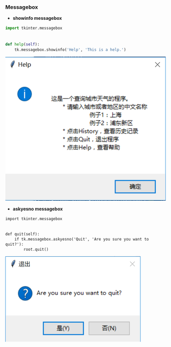 ### Messagebox

* **showinfo messagebox**

```python
import tkinter.messagebox


def help(self):
    tk.messagebox.showinfo('Help', 'This is a help.')
```
![](assets/ch2/tkinfomsgbox.PNG)

* **askyesno messagebox**

```
import tkinter.messagebox


def quit(self):
    if tk.messagebox.askyesno('Quit', 'Are you sure you want to quit?'):
        root.quit()
```
![](assets/ch2/tkyonmsgbox.PNG)
